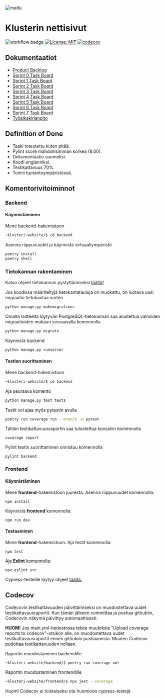 
![matlu](https://github.com/matlury/klusteri-website/assets/56686737/b9311516-5702-4d1b-a4c9-7d7b8b71f159)

# Klusterin nettisivut

![workflow badge](https://github.com/matlury/klusteri-website/workflows/CI/badge.svg)
[![License: MIT](https://img.shields.io/badge/License-MIT-yellow.svg)](https://opensource.org/licenses/MIT)
[![codecov](https://codecov.io/gh/matlury/klusteri-website/branch/main/graph/badge.svg?token=OO3HO2Y8BR)](https://codecov.io/gh/matlury/klusteri-website)


## Dokumentaatiot

- [Product Backlog](https://github.com/orgs/matlury/projects/1)
- [Sprint 0 Task Board](https://github.com/orgs/matlury/projects/2/views/1)
- [Sprint 1 Task Board](https://github.com/orgs/matlury/projects/4)
- [Sprint 2 Task Board](https://github.com/orgs/matlury/projects/9)
- [Sprint 3 Task Board](https://github.com/orgs/matlury/projects/10/views/1?layout=board&filterQuery=label%3Atask&groupedBy%5BcolumnId%5D=78602831)
- [Sprint 4 Task Board](https://github.com/orgs/matlury/projects/12)
- [Sprint 5 Task Board](https://github.com/orgs/matlury/projects/13)
- [Sprint 6 Task Board](https://github.com/orgs/matlury/projects/15)
- [Sprint 7 Task Board](https://github.com/orgs/matlury/projects/16)
- [Työaikakirjanpito](https://helsinkifi-my.sharepoint.com/:x:/g/personal/lottatan_ad_helsinki_fi/EZIQBLlssnFAqYrJUHNZ14gBl33k5Y19wSDGfExXcVhacw?e=qAxWNy)

## Definition of Done

- Taski toteutettu kuten pitää.
- Pylint score mahdollisimman korkea (8.00).
- Dokumentaatio suomeksi.
- Koodi englanniksi.
- Testikattavuus 70%.
- Toimii tuotantoympäristössä.

## Komentorivitoiminnot

### Backend

#### Käynnistäminen
Mene backend-hakemistoon
```bash
~klusteri-website/$ cd backend 
```
Asenna riippuvuudet ja käynnistä virtuaaliympäristö
```bash
poetry install
poetry shell
```
### Tietokannan rakentaminen
Katso ohjeet tietokannan pystyttämiseksi [täältä!](https://github.com/matlury/klusteri-website/blob/main/docs/database_instructions.md)

Jos koodissa määriteltyjä tietokantatauluja on muokattu, on luotava uusi migraatio tietokantaa varten
```bash
python manage.py makemigrations
```
Omalta laitteelta löytyvän PostgreSQL-tietokannan saa alustettua valmiiden migraatioiden mukaan seuraavalla komennolla
```bash
python manage.py migrate
```

Käynnistä backend
```bash
python manage.py runserver
```

#### Testien suorittaminen

Mene backend-hakemistoon
```bash
~klusteri-website/$ cd backend 
```
Aja seuraava komento
```bash
python manage.py test tests
```

Testit voi ajaa myös pytestin avulla
```bash
poetry run coverage run --branch -m pytest
```
Tällöin testikattavuusraportin saa tulostettua konsoliin komennolla
```
coverage report
```
Pylint testin suorittaminen onnistuu komennolla
```
pylint backend
```

### Frontend

#### Käynnistäminen
Mene **frontend**-hakemistoon juuresta.
Asenna riippuvuudet komennolla:

```
npm install
```
Käynnistä **frontend** komennolla:
```
npm run dev
```

#### Testaaminen

Mene **frontend**-hakemistoon.
Aja testit komennolla:
```
npm test
```
Aja **Eslint** komennolla:
```
npx eslint src
```

Cypress-testeille löytyy ohjeet [täältä.](https://github.com/matlury/klusteri-website/blob/main/docs/cypress.md)

## Codecov

Codecovin testikattavuuden päivittämiseksi on muodostettava uudet testikattavuusraportit. Kun tämän jälkeen committaa ja pushaa githubiin, Codecovin näkymä päivittyy automaattisesti.  

**HUOM!** Jos main.yml-tiedostossa tekee muutoksia "Upload coverage reports to codecov"-otsikon alle, on muodostettava uudet testikattavuusraportit ennen githubiin pushaamista. Muuten Codecov pudottaa testikattavuuden nollaan.

Raportin muodostaminen backendille
```bash
~klusteri-website/backend/$ poetry run coverage xml
```

Raportin muodostaminen frontendille
```bash
~klusteri-website/frontend/$ npx jest --coverage
```
Huom! Codecov ei toistaiseksi ota huomioon cypress-testejä
